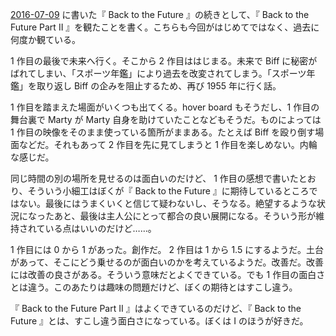 [2016-07-09][] に書いた『 Back to the Future 』の続きとして、『 Back to the Future Part II 』を観たことを書く。こちらも今回がはじめてではなく、過去に何度か観ている。

1 作目の最後で未来へ行く。そこから 2 作目ははじまる。未来で Biff に秘密がばれてしまい、「スポーツ年鑑」により過去を改変されてしまう。「スポーツ年鑑」を取り返し Biff の企みを阻止するため、再び 1955 年に行く話。

 1 作目を踏まえた場面がいくつも出てくる。hover board もそうだし、1 作目の舞台裏で Marty が Marty 自身を助けていたことなどもそうだ。ものによっては 1 作目の映像をそのまま使っている箇所がままある。たとえば Biff を殴り倒す場面などだ。それもあって 2 作目を先に見てしまうと 1 作目を楽しめない。内輪な感じだ。

同じ時間の別の場所を見せるのは面白いのだけど、 1 作目の感想で書いたとおり、そういう小細工はぼくが『 Back to the Future 』に期待しているところではない。最後にはうまくいくと信じて疑わないし、そうなる。絶望するような状況になったあと、最後は主人公にとって都合の良い展開になる。そういう形が維持されている点はいいのだけど……。

1 作目には 0 から 1 があった。創作だ。 2 作目は 1 から 1.5 にするようだ。土台があって、そこにどう乗せるのが面白いのかを考えているようだ。改善だ。改善には改善の良さがある。そういう意味だとよくできている。でも 1 作目の面白さとは違う。このあたりは趣味の問題だけど、ぼくの期待とはすこし違う。

『 Back to the Future Part II 』はよくできているのだけど、『 Back to the Future 』とは、すこし違う面白さになっている。ぼくは I のほうが好きだ。

[2016-07-09]: https://blog.bouzuya.net/2016/07/09/
